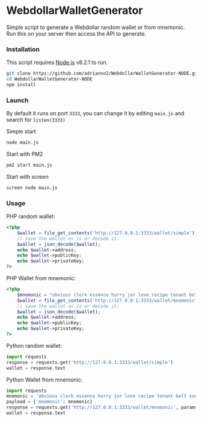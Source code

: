 # WebdollarWalletGenerator

Simple script to generate a Webdollar random wallet or from mnemonic. Run this on your server then access the API to generate. 

### Installation

This script requires [Node.js](https://nodejs.org/) v8.2.1 to run.

```sh
git clone https://github.com/adrianno2/WebdollarWalletGenerator-NODE.git
cd WebdollarWalletGenerator-NODE
npm install
```

### Launch
By default it runs on port ```3333```, you can change it by editing ```main.js``` and search for  ```listen(3333)```

Simple start

```sh
node main.js
```
Start with PM2

```sh
pm2 start main.js
```
Start with screen

```sh
screen node main.js
```

### Usage

PHP random wallet:
```php
<?php
    $wallet = file_get_contents('http://127.0.0.1:3333/wallet/simple');
    // save the wallet as is or decode it:
    $wallet = json_decode($wallet);
    echo $wallet->address;
    echo $wallet->publicKey;
    echo $wallet->privateKey;
?>
```

PHP Wallet from mnemonic:
```php
<?php
    $mnemonic = "obvious clerk essence hurry jar love recipe tenant belt sunset tiny reduce";
    $wallet = file_get_contents('http://127.0.0.1:3333/wallet/mnemonic?mnemonic=' . urlencode($mnemonic));
    // save the wallet as is or decode it:
    $wallet = json_decode($wallet);
    echo $wallet->address;
    echo $wallet->publicKey;
    echo $wallet->privateKey;
?>
```

Python random wallet:
```python
import requests
response = requests.get('http://127.0.0.1:3333/wallet/simple')
wallet = response.text
```

Python Wallet from mnemonic:
```python
import requests
mnemonic = 'obvious clerk essence hurry jar love recipe tenant belt sunset tiny reduce'
payload = {'mnemonic': mnemonic}
response = requests.get('http://127.0.0.1:3333/wallet/mnemonic', params=payload)
wallet = response.text
```
